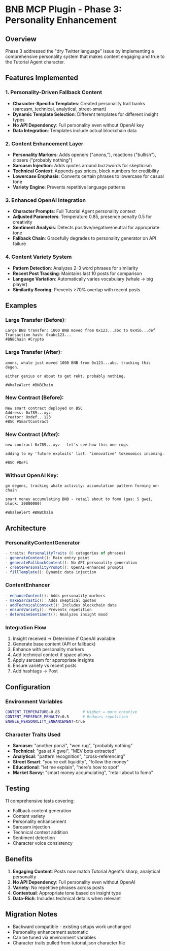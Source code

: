 # BNB MCP Plugin - Phase 3: Personality Enhancement

## Overview
Phase 3 addressed the "dry Twitter language" issue by implementing a comprehensive personality system that makes content engaging and true to the Tutorial Agent character.

## Features Implemented

### 1. Personality-Driven Fallback Content
- **Character-Specific Templates**: Created personality trait banks (sarcasm, technical, analytical, street-smart)
- **Dynamic Template Selection**: Different templates for different insight types
- **No API Dependency**: Full personality even without OpenAI key
- **Data Integration**: Templates include actual blockchain data

### 2. Content Enhancement Layer
- **Personality Markers**: Adds openers ("anons,"), reactions ("bullish"), closers ("probably nothing")
- **Sarcasm Injection**: Adds quotes around buzzwords for skepticism
- **Technical Context**: Appends gas prices, block numbers for credibility
- **Lowercase Emphasis**: Converts certain phrases to lowercase for casual tone
- **Variety Engine**: Prevents repetitive language patterns

### 3. Enhanced OpenAI Integration
- **Character Prompts**: Full Tutorial Agent personality context
- **Adjusted Parameters**: Temperature 0.85, presence penalty 0.5 for creativity
- **Sentiment Analysis**: Detects positive/negative/neutral for appropriate tone
- **Fallback Chain**: Gracefully degrades to personality generator on API failure

### 4. Content Variety System
- **Pattern Detection**: Analyzes 2-3 word phrases for similarity
- **Recent Post Tracking**: Maintains last 10 posts for comparison
- **Language Variation**: Automatically varies vocabulary (whale → big player)
- **Similarity Scoring**: Prevents >70% overlap with recent posts

## Examples

### Large Transfer (Before):
```
Large BNB transfer: 1000 BNB moved from 0x123...abc to 0x456...def
Transaction hash: 0xabc123...
#BNBChain #Crypto
```

### Large Transfer (After):
```
anons, whale just moved 1000 BNB from 0x123...abc. tracking this degen.

either genius or about to get rekt. probably nothing.

#WhaleAlert #BNBChain
```

### New Contract (Before):
```
New smart contract deployed on BSC
Address: 0x789...xyz
Creator: 0xdef...123
#BSC #SmartContract
```

### New Contract (After):
```
new contract 0x789...xyz - let's see how this one rugs

adding to my 'future exploits' list. "innovative" tokenomics incoming.

#BSC #DeFi
```

### Without OpenAI Key:
```
gm degens, tracking whale activity: accumulation pattern forming on-chain

smart money accumulating BNB - retail about to fomo (gas: 5 gwei, block: 30000000)

#WhaleAlert #BNBChain
```

## Architecture

### PersonalityContentGenerator
```typescript
- traits: PersonalityTraits (6 categories of phrases)
- generateContent(): Main entry point
- generateFallbackContent(): No-API personality generation
- createPersonalityPrompt(): OpenAI-enhanced prompts
- fillTemplate(): Dynamic data injection
```

### ContentEnhancer
```typescript
- enhanceContent(): Adds personality markers
- makeSarcastic(): Adds skeptical quotes
- addTechnicalContext(): Includes blockchain data
- ensureVariety(): Prevents repetition
- determineSentiment(): Analyzes insight mood
```

### Integration Flow
1. Insight received → Determine if OpenAI available
2. Generate base content (API or fallback)
3. Enhance with personality markers
4. Add technical context if space allows
5. Apply sarcasm for appropriate insights
6. Ensure variety vs recent posts
7. Add hashtags → Post

## Configuration

### Environment Variables
```bash
CONTENT_TEMPERATURE=0.85          # Higher = more creative
CONTENT_PRESENCE_PENALTY=0.5      # Reduces repetition
ENABLE_PERSONALITY_ENHANCEMENT=true
```

### Character Traits Used
- **Sarcasm**: "another ponzi", "wen rug", "probably nothing"
- **Technical**: "gas at X gwei", "MEV bots extracted"
- **Analytical**: "pattern recognition", "cross-referencing"
- **Street Smart**: "you're exit liquidity", "follow the money"
- **Educational**: "let me explain", "here's how to spot"
- **Market Savvy**: "smart money accumulating", "retail about to fomo"

## Testing

11 comprehensive tests covering:
- Fallback content generation
- Content variety
- Personality enhancement
- Sarcasm injection
- Technical context addition
- Sentiment detection
- Character voice consistency

## Benefits

1. **Engaging Content**: Posts now match Tutorial Agent's sharp, analytical personality
2. **No API Dependency**: Full personality even without OpenAI
3. **Variety**: No repetitive phrases across posts
4. **Contextual**: Appropriate tone based on insight type
5. **Data-Rich**: Includes technical details when relevant

## Migration Notes

- Backward compatible - existing setups work unchanged
- Personality enhancement automatic
- Can be tuned via environment variables
- Character traits pulled from tutorial.json character file